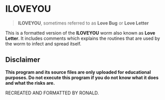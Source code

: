 # ILOVEYOU

> **ILOVEYOU**, sometimes referred to as **Love Bug** or **Love Letter**

This is a formatted version of the **ILOVEYOU** worm also known as **Love
Letter**. It includes comments which explains the routines that are used by the
worm to infect and spread itself.

## Disclaimer

**This program and its source files are only uploaded for educational purposes.
Do not execute this program if you do not know what it does and what the risks
are.**





RECREATED AND FORMATTED BY RONALD.

